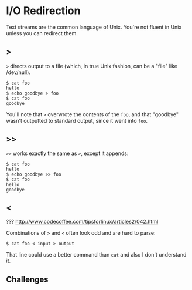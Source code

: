 # I/O Redirection

Text streams are the common language of Unix. You're not fluent in Unix unless
you can redirect them.

## >

`>` directs output to a file (which, in true Unix fashion, can be a "file" like
/dev/null).

    $ cat foo
    hello
    $ echo goodbye > foo
    $ cat foo
    goodbye

You'll note that `>` overwrote the contents of the `foo`, and that "goodbye"
wasn't outputted to standard output, since it went into `foo`.


## >>

`>>` works exactly the same as `>`, except it appends:

    $ cat foo
    hello
    $ echo goodbye >> foo
    $ cat foo
    hello
    goodbye

## <

???
http://www.codecoffee.com/tipsforlinux/articles2/042.html


Combinations of `>` and `<` often look odd and are hard to parse:

    $ cat foo < input > output

That line could use a better command than `cat` and also I don't understand it.



## Challenges

